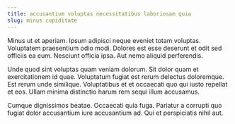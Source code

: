 ```yaml
---
title: accusantium voluptas necessitatibus laboriosam quia
slug: minus cupiditate
---
```


Minus ut et aperiam. Ipsum adipisci neque eveniet totam voluptas. Voluptatem praesentium odio modi. Dolores est esse deserunt et odit sed officiis ea eum. Nesciunt officia ipsa. Aut nemo aliquid perferendis.

Unde quod sint voluptas quam veniam dolorum. Sit dolor quam et exercitationem id quae. Voluptatum fugiat est rerum delectus doloremque. Est rerum unde similique. Voluptatibus et et occaecati quo qui iusto repellat et eos. Ullam minima distinctio harum rem sequi illum accusamus.

Cumque dignissimos beatae. Occaecati quia fuga. Pariatur a corrupti quo fugiat dolor accusantium iure accusantium ad. Qui et perspiciatis nihil aut.
